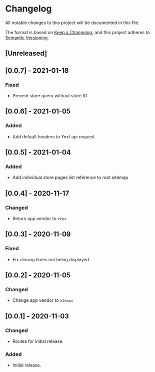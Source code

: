 # Changelog

All notable changes to this project will be documented in this file.

The format is based on [Keep a Changelog](https://keepachangelog.com/en/1.0.0/),
and this project adheres to [Semantic Versioning](https://semver.org/spec/v2.0.0.html).

## [Unreleased]

## [0.0.7] - 2021-01-18

### Fixed

- Prevent store query without store ID

## [0.0.6] - 2021-01-05

### Added

- Add default headers to Yext api request

## [0.0.5] - 2021-01-04

### Added

- Add individual store pages list reference to root sitemap

## [0.0.4] - 2020-11-17

### Changed

- Return app vendor to `vtex`

## [0.0.3] - 2020-11-09

### Fixed

- Fix closing times not being displayed

## [0.0.2] - 2020-11-05

### Changed

- Change app vendor to `vtexus`

## [0.0.1] - 2020-11-03

### Changed

- Routes for initial release.

### Added

- Initial release.
